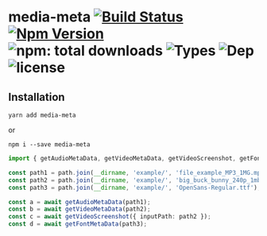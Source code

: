# media-meta [![Build Status](https://travis-ci.org/bung87/media-meta.svg?branch=main)](https://travis-ci.org/bung87/media-meta/) [![Npm Version](https://badgen.net/npm/v/media-meta)](https://www.npmjs.com/package/media-meta) ![npm: total downloads](https://badgen.net/npm/dt/media-meta) ![Types](https://badgen.net/npm/types/media-meta) ![Dep](https://badgen.net/david/dep/bung87/media-meta) ![license](https://badgen.net/npm/license/media-meta)  

## Installation

`yarn add media-meta`  

or  

`npm i --save media-meta`  


```ts
import { getAudioMetaData, getVideoMetaData, getVideoScreenshot, getFontMetaData } from '../src';

const path1 = path.join(__dirname, 'example/', 'file_example_MP3_1MG.mp3');
const path2 = path.join(__dirname, 'example/', 'big_buck_bunny_240p_1mb.mp4');
const path3 = path.join(__dirname, 'example/', 'OpenSans-Regular.ttf');

const a = await getAudioMetaData(path1);
const b = await getVideoMetaData(path2);
const c = await getVideoScreenshot({ inputPath: path2 });
const d = await getFontMetaData(path3);

```
